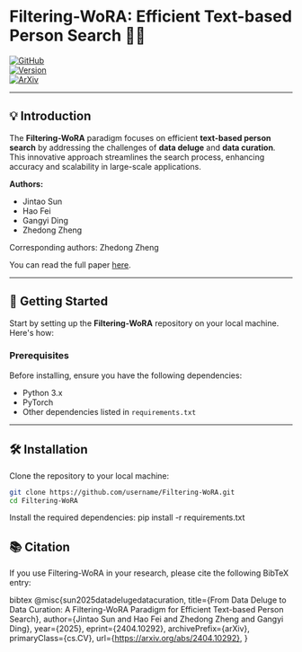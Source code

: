 # Filtering-WoRA: Efficient Text-based Person Search 🕵️‍♂️

[![GitHub](https://img.shields.io/github/license/username/Filtering-WoRA)](https://github.com/username/Filtering-WoRA/blob/main/LICENSE)  
[![Version](https://img.shields.io/badge/version-1.0-blue)](https://github.com/username/Filtering-WoRA/releases/tag/v1.0)  
[![ArXiv](https://img.shields.io/badge/ArXiv-2404.10292-blue)](https://arxiv.org/abs/2404.10292)

---

## 💡 Introduction

The **Filtering-WoRA** paradigm focuses on efficient **text-based person search** by addressing the challenges of **data deluge** and **data curation**. This innovative approach streamlines the search process, enhancing accuracy and scalability in large-scale applications.

**Authors:**
- Jintao Sun
- Hao Fei
- Gangyi Ding
- Zhedong Zheng

Corresponding authors: Zhedong Zheng

You can read the full paper [here](https://arxiv.org/abs/2404.10292).

---

## 🚀 Getting Started

Start by setting up the **Filtering-WoRA** repository on your local machine. Here's how:

### Prerequisites
Before installing, ensure you have the following dependencies:
- Python 3.x
- PyTorch
- Other dependencies listed in `requirements.txt`

---

## 🛠️ Installation

Clone the repository to your local machine:

```bash
git clone https://github.com/username/Filtering-WoRA.git
cd Filtering-WoRA
```
Install the required dependencies:
pip install -r requirements.txt

## 📚 Citation
If you use Filtering-WoRA in your research, please cite the following BibTeX entry:

bibtex
@misc{sun2025datadelugedatacuration,
      title={From Data Deluge to Data Curation: A Filtering-WoRA Paradigm for Efficient Text-based Person Search}, 
      author={Jintao Sun and Hao Fei and Zhedong Zheng and Gangyi Ding},
      year={2025},
      eprint={2404.10292},
      archivePrefix={arXiv},
      primaryClass={cs.CV},
      url={https://arxiv.org/abs/2404.10292}, 
}
